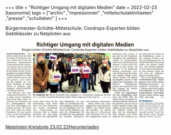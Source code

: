 +++
title = "Richtiger Umgang mit digitalen Medien"
date = 2022-02-23
[taxonomie]
tags = ["archiv" ,"impressionen" ,"mittelschulaktivitaeten" ,"presse" ,"schulleben" ]
+++

Bürgermeister-Schütte-Mittelschule: Condrops-Experten bilden Siebtklässler zu Netpiloten aus

[![](images/Zeitungsbericht-Netpiloten-vom-07.02.22-1024x495.png)](https://volksschule-partenkirchen.de/wp-content/uploads/Zeitungsbericht-Netpiloten-vom-07.02.22.png)

[Netpiloten Kreisbote 23.02.22](https://volksschule-partenkirchen.de/wp-content/uploads/Netpiloten-Kreisbote-23.02.22.pdf)[Herunterladen](https://volksschule-partenkirchen.de/wp-content/uploads/Netpiloten-Kreisbote-23.02.22.pdf)
